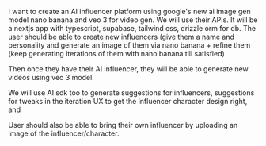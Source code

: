 I want to create an AI influencer platform using google's new ai image gen model nano banana and veo 3 for video gen. We will use their APIs. It will be a nextjs app with typescript, supabase, tailwind css, drizzle orm for db. The user should be able to create new influencers (give them a name and personality and generate an image of them via nano banana + refine them (keep generating iterations of them with nano banana till satisfied)

Then once they have their AI influencer, they will be able to generate new videos using veo 3 model.

We will use AI sdk too to generate suggestions for influencers, suggestions for tweaks in the iteration UX to get the influencer character design right, and 

User should also be able to bring their own influencer by uploading an image of the influencer/character.


